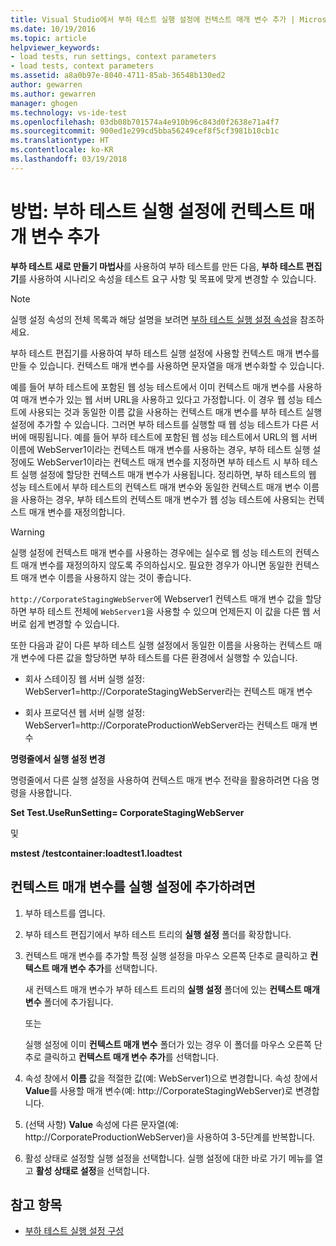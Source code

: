 ```yaml
---
title: Visual Studio에서 부하 테스트 실행 설정에 컨텍스트 매개 변수 추가 | Microsoft Docs
ms.date: 10/19/2016
ms.topic: article
helpviewer_keywords:
- load tests, run settings, context parameters
- load tests, context parameters
ms.assetid: a8a0b97e-8040-4711-85ab-36548b130ed2
author: gewarren
ms.author: gewarren
manager: ghogen
ms.technology: vs-ide-test
ms.openlocfilehash: 03db08b701574a4e910b96c843d0f2638e71a4f7
ms.sourcegitcommit: 900ed1e299cd5bba56249cef8f5cf3981b10cb1c
ms.translationtype: HT
ms.contentlocale: ko-KR
ms.lasthandoff: 03/19/2018
---
```

# <a name="how-to-add-context-parameters-to-a-load-test-run-setting"></a>방법: 부하 테스트 실행 설정에 컨텍스트 매개 변수 추가

**부하 테스트 새로 만들기 마법사**를 사용하여 부하 테스트를 만든 다음, **부하 테스트 편집기**를 사용하여 시나리오 속성을 테스트 요구 사항 및 목표에 맞게 변경할 수 있습니다.

> [!NOTE]
> 실행 설정 속성의 전체 목록과 해당 설명을 보려면 [부하 테스트 실행 설정 속성](../test/load-test-run-settings-properties.md)을 참조하세요.

부하 테스트 편집기를 사용하여 부하 테스트 실행 설정에 사용할 컨텍스트 매개 변수를 만들 수 있습니다. 컨텍스트 매개 변수를 사용하면 문자열을 매개 변수화할 수 있습니다.

예를 들어 부하 테스트에 포함된 웹 성능 테스트에서 이미 컨텍스트 매개 변수를 사용하여 매개 변수가 있는 웹 서버 URL을 사용하고 있다고 가정합니다. 이 경우 웹 성능 테스트에 사용되는 것과 동일한 이름 값을 사용하는 컨텍스트 매개 변수를 부하 테스트 실행 설정에 추가할 수 있습니다. 그러면 부하 테스트를 실행할 때 웹 성능 테스트가 다른 서버에 매핑됩니다. 예를 들어 부하 테스트에 포함된 웹 성능 테스트에서 URL의 웹 서버 이름에 WebServer1이라는 컨텍스트 매개 변수를 사용하는 경우, 부하 테스트 실행 설정에도 WebServer1이라는 컨텍스트 매개 변수를 지정하면 부하 테스트 시 부하 테스트 실행 설정에 할당한 컨텍스트 매개 변수가 사용됩니다. 정리하면, 부하 테스트의 웹 성능 테스트에서 부하 테스트의 컨텍스트 매개 변수와 동일한 컨텍스트 매개 변수 이름을 사용하는 경우, 부하 테스트의 컨텍스트 매개 변수가 웹 성능 테스트에 사용되는 컨텍스트 매개 변수를 재정의합니다.

> [!WARNING]
> 실행 설정에 컨텍스트 매개 변수를 사용하는 경우에는 실수로 웹 성능 테스트의 컨텍스트 매개 변수를 재정의하지 않도록 주의하십시오. 필요한 경우가 아니면 동일한 컨텍스트 매개 변수 이름을 사용하지 않는 것이 좋습니다.

`http://CorporateStagingWebServer`에 Webserver1 컨텍스트 매개 변수 값을 할당하면 부하 테스트 전체에 `WebServer1`을 사용할 수 있으며 언제든지 이 값을 다른 웹 서버로 쉽게 변경할 수 있습니다.

또한 다음과 같이 다른 부하 테스트 실행 설정에서 동일한 이름을 사용하는 컨텍스트 매개 변수에 다른 값을 할당하면 부하 테스트를 다른 환경에서 실행할 수 있습니다.

-   회사 스테이징 웹 서버 실행 설정: WebServer1=http://CorporateStagingWebServer라는 컨텍스트 매개 변수

-   회사 프로덕션 웹 서버 실행 설정: WebServer1=http://CorporateProductionWebServer라는 컨텍스트 매개 변수

 **명령줄에서 실행 설정 변경**

 명령줄에서 다른 실행 설정을 사용하여 컨텍스트 매개 변수 전략을 활용하려면 다음 명령을 사용합니다.

 **Set Test.UseRunSetting= CorporateStagingWebServer**

 및

 **mstest /testcontainer:loadtest1.loadtest**

## <a name="to-add-a-context-parameter-to-a-run-setting"></a>컨텍스트 매개 변수를 실행 설정에 추가하려면

1.  부하 테스트를 엽니다.

2.  부하 테스트 편집기에서 부하 테스트 트리의 **실행 설정** 폴더를 확장합니다.

3.  컨텍스트 매개 변수를 추가할 특정 실행 설정을 마우스 오른쪽 단추로 클릭하고 **컨텍스트 매개 변수 추가**를 선택합니다.

     새 컨텍스트 매개 변수가 부하 테스트 트리의 **실행 설정** 폴더에 있는 **컨텍스트 매개 변수** 폴더에 추가됩니다.

     또는

     실행 설정에 이미 **컨텍스트 매개 변수** 폴더가 있는 경우 이 폴더를 마우스 오른쪽 단추로 클릭하고 **컨텍스트 매개 변수 추가**를 선택합니다.

4.  속성 창에서 **이름** 값을 적절한 값(예: WebServer1)으로 변경합니다. 속성 창에서 **Value**를 사용할 매개 변수(예: http://CorporateStagingWebServer)로 변경합니다.

5.  (선택 사항) **Value** 속성에 다른 문자열(예: http://CorporateProductionWebServer)을 사용하여 3-5단계를 반복합니다.

6.  활성 상태로 설정할 실행 설정을 선택합니다. 실행 설정에 대한 바로 가기 메뉴를 열고 **활성 상태로 설정**을 선택합니다.

## <a name="see-also"></a>참고 항목

- [부하 테스트 실행 설정 구성](../test/configure-load-test-run-settings.md)